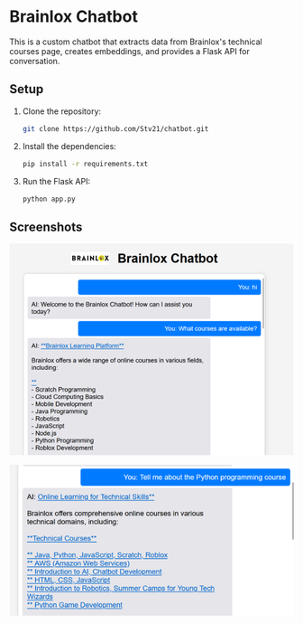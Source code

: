# Brainlox Chatbot

This is a custom chatbot that extracts data from Brainlox's technical courses page, creates embeddings, and provides a Flask API for conversation.

## Setup

1. Clone the repository:
   ```bash
   git clone https://github.com/Stv21/chatbot.git
   ```

2. Install the dependencies:
    ```bash
    pip install -r requirements.txt
    ```

3. Run the Flask API:
    ```bash 
    python app.py
    ```

## Screenshots

![Chatbot Interface](screenshots/1.png)

![Chatbot in Action](screenshots/2.png)